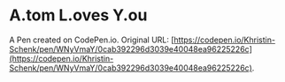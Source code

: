 # A.tom L.oves Y.ou

A Pen created on CodePen.io. Original URL: [https://codepen.io/Khristin-Schenk/pen/WNyVmaY/0cab392296d3039e40048ea96225226c](https://codepen.io/Khristin-Schenk/pen/WNyVmaY/0cab392296d3039e40048ea96225226c).

